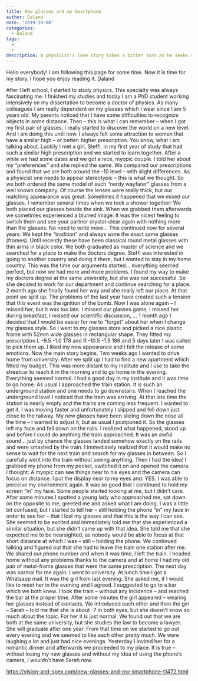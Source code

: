 ```yaml
---
title: New glasses and my Smartphone
author: Daland
date: '2019-10-08'
categories:
  - Daland
tags:
  - 
  - 
description: A physicist's love story takes a bitter turn as he seeks solace in a new pair of glasses.
---
```

Hello everybody! I am following this page for some time. Now it is time for my story. I hope you enjoy reading it.
Daland


After I left school, I started to study physics. This specialty was always fascinating me. I finished my studies and today I am a PhD student working intensively on my dissertation to become a doctor of physics. As many colleagues I am really dependent on my glasses which I wear since I am 5 years old. My parents noticed that I have some difficulties to recognize objects in some distance. Then – this is what I can remember – when I got my first pair of glasses, I really started to discover the world on a new level. And I am doing this until now.
I always felt some attraction to women that have a similar high – or better: higher prescription. You know, what I am talking about.
Luckily I met a girl, Steffi, in my first year of study that had such a similar high prescription and we started to learn together. After a while we had some dates and we got a nice, myopic couple. I told her about my “preferences” and she replied the same. We compared our prescriptions and found that we are both around the -10 level – with slight differences.
As a physicist one needs to appear stereotypic – this is what we thought. So we both ordered the same model of such “nerdy wayfarer” glasses from a well known company. Of course the lenses were really thick, but our matching appearance was great.
Sometimes it happened that we mixed our glasses. I remember several times when we took a shower together: We both placed our glasses beside the sink. When we grabbed them afterwards we sometimes experienced a blurred image. It was the nicest feeling to switch them and see your partner crystal-clear again with nothing more than the glasses. No need to write more…
This continued now for several years. We kept the “tradition” and always wore the exact same glasses (frames). Until recently these have been classical round metal glasses with thin arms in black color.
We both graduated as master of science and we searched for a place to make the doctors degree.
Steffi was interested in going to another country and doing it there, but I wanted to stay in my home country. This was the time our arguments started… everything seemed perfect, but now we had more and more problems. I found my way to make my doctors degree at the same university, but she was not successful. So she decided to work for our department and continue searching for a place.
2 month ago she finally found her way and she really left our place. At that point we split up. The problems of the last year have created such a tension that this event was the ignition of the bomb.
Now I was alone again – I missed her, but it was too late. I missed our glasses game, I missed her during breakfast, I missed our scientific discussion, …
1 month ago I decided that I would be easier for me to “forget” about her when I change my glasses style. So I went to my glasses store and picked a nice plastic frame with 52mm wide glasses in rectangular shape. They fitted my prescription L -9.5 -1.0 178 and R -10.5 -1.5 186 and 5 days later I was called to pick them up. I liked my new appearance and I felt the release of some emotions.
Now the main story begins.
Two weeks ago I wanted to drive home from university. After we split up I had to find a new apartment which fitted my budget. This was more distant to my institute and I use to take the streetcar to reach it in the morning and to go home in the evening.
Everything seemed normal. I had a good day in my institute and it was time to go home.
As usual I approached the train station. It is such an underground station and one needs to go downstairs. When I reached the underground level I noticed that the train was arriving. At that late time the station is nearly empty and the trains are coming less frequent. I wanted to get it. I was moving faster and unfortunately I slipped and fell down just close to the railway. My new glasses have been sliding down the nose all the time – I wanted to adjust it, but as usual I postponed it.
So the glasses left my face and fell down on the rails. I realized what happened, stood up and before I could do anything the train approached. It was an awful sound… just by chance the glasses landed somehow exactly on the rails and were smashed by the train. I immediately realized that it would make no sense to wait for the next train and search for my glasses in between. So I carefully went into the train without seeing anything.
Then I had the idea!
I grabbed my phone from my pocket, switched it on and opened the camera.
I thought:
A myopic can see things near to his eyes and the camera can focus on distance.
I put the display near to my eyes and: YES. I was able to perceive my environment again.
It was so good that I continued to hold my screen “in” my face. Some people started looking at me, but I didn’t care. 
After some minutes I spotted a young lady who approached me, sat down on the opposite to me, greeted me and asked what I am doing. I was a little bit confused, but I started to tell her – still holding the phone “in” my face in order to see her – that I lost my glasses and that this is the way I can see. She seemed to be excited and immediately told me that she experienced a similar situation, but she didn’t came up with that idea. She told me that she expected me to be nearsighted, as nobody would be able to focus at that short distance at which I was – still – holding the phone.
We continued talking and figured out that she had to leave the train one station after me.
We shared our phone number and when it was time, I left the train.
I headed home without any problems thanks to the camera and at home I had my old pair of metal-frame glasses that were the same prescription.
The next day was normal for me again. I went to university. At lunch time I got a Whatsapp mail.
It was the girl from last evening. She asked me, if I would like to meet her in the evening and I agreed. I suggested to go to a bar which we both knew.
I took the train – without any incidence – and reached the bar at the proper time. After some minutes the girl appeared – wearing her glasses instead of contacts. We introduced each other and then the girl – Sarah – told me that she is about -7 in both eyes, but she doesn’t know so much about the topic. For her it is just normal. We found out that we are both at the same university, but she studies the law to become a lawyer. She will graduate after one year.
From that time on we started to go out every evening and we seemed to like each other pretty much. We were laughing a lot and just had nice evenings.
Yesterday I invited her for a romantic dinner and afterwards we proceeded to my place.
It is true – without losing my new glasses and without my idea of using the phone’s camera, I wouldn’t have Sarah now.

https://vision-and-spex.com/new-glasses-and-my-smartphone-t1472.html